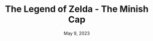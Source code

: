 ---
layout: gba
title: "The Legend of Zelda - The Minish Cap"
categories:
 - approved
 - gba
 - universal
 - safe
tags:
- zelda
date: May 9, 2023
permalink: /games/tloz-minishcap/play/details
publisher: Nintendo
edition: us
gid: tloz-minishcap
---